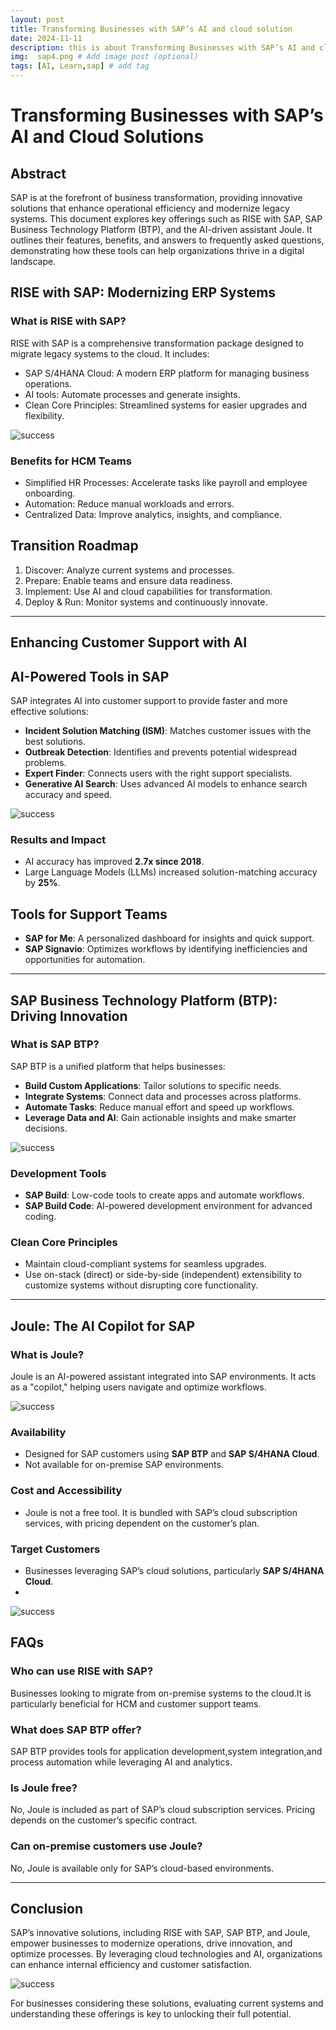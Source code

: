 ```yaml
---
layout: post
title: Transforming Businesses with SAP’s AI and cloud solution
date: 2024-11-11 
description: this is about Transforming Businesses with SAP’s AI and cloud solution
img:  sap4.png # Add image post (optional)
tags: [AI, Learn,sap] # add tag
---
```

# Transforming Businesses with SAP’s AI and Cloud Solutions


## Abstract


SAP is at the forefront of business transformation, providing innovative solutions that enhance operational efficiency and modernize legacy systems. This document explores key offerings such as RISE with SAP, SAP Business Technology Platform (BTP), and the AI-driven assistant Joule. It outlines their features, benefits, and answers to frequently asked questions, demonstrating how these tools can help organizations thrive in a digital landscape.

## RISE with SAP: Modernizing ERP Systems

### What is RISE with SAP?


RISE with SAP is a comprehensive transformation package designed to migrate legacy systems to the cloud. It includes:

- SAP S/4HANA Cloud: A modern ERP platform for managing business operations.
- AI tools: Automate processes and generate insights.
- Clean Core Principles: Streamlined systems for easier upgrades and flexibility.
  
![success]({{site.baseurl}}/assets/img/risewithsap.png)

### Benefits for HCM Teams

- Simplified HR Processes: Accelerate tasks like payroll and employee onboarding.
- Automation: Reduce manual workloads and errors.
- Centralized Data: Improve analytics, insights, and compliance.

## Transition Roadmap

1. Discover: Analyze current systems and processes.
2. Prepare: Enable teams and ensure data readiness.
3. Implement: Use AI and cloud capabilities for transformation.
4. Deploy & Run: Monitor systems and continuously innovate.

---

## Enhancing Customer Support with AI

## AI-Powered Tools in SAP

SAP integrates AI into customer support to provide faster and more effective solutions:

- **Incident Solution Matching (ISM)**: Matches customer issues with the best solutions.
- **Outbreak Detection**: Identifies and prevents potential widespread problems.
- **Expert Finder**: Connects users with the right support specialists.
- **Generative AI Search**: Uses advanced AI models to enhance search accuracy and speed.


![success]({{site.baseurl}}/assets/img/AITools2.png)

### Results and Impact

- AI accuracy has improved **2.7x since 2018**.
- Large Language Models (LLMs) increased solution-matching accuracy by **25%**.

## Tools for Support Teams

- **SAP for Me**: A personalized dashboard for insights and quick support.
- **SAP Signavio**: Optimizes workflows by identifying inefficiencies and opportunities for automation.

---

## SAP Business Technology Platform (BTP): Driving Innovation

### What is SAP BTP?

SAP BTP is a unified platform that helps businesses:

- **Build Custom Applications**: Tailor solutions to specific needs.
- **Integrate Systems**: Connect data and processes across platforms.
- **Automate Tasks**: Reduce manual effort and speed up workflows.
- **Leverage Data and AI**: Gain actionable insights and make smarter decisions.


![success]({{site.baseurl}}/assets/img/sap3.png)

### Development Tools

- **SAP Build**: Low-code tools to create apps and automate workflows.
- **SAP Build Code**: AI-powered development environment for advanced coding.

### Clean Core Principles

- Maintain cloud-compliant systems for seamless upgrades.
- Use on-stack (direct) or side-by-side (independent) extensibility to customize systems without disrupting core functionality.

---

## Joule: The AI Copilot for SAP

### What is Joule?

Joule is an AI-powered assistant integrated into SAP environments. It acts as a "copilot," helping users navigate and optimize workflows.

![success]({{site.baseurl}}/assets/img/sap4.png)

### Availability

- Designed for SAP customers using **SAP BTP** and **SAP S/4HANA Cloud**.
- Not available for on-premise SAP environments.

### Cost and Accessibility

- Joule is not a free tool. It is bundled with SAP’s cloud subscription services, with pricing dependent on the customer’s plan.

### Target Customers

- Businesses leveraging SAP’s cloud solutions, particularly **SAP S/4HANA Cloud**.
- 
![success]({{site.baseurl}}/assets/img/sap5.png)

## FAQs

### Who can use RISE with SAP?

Businesses looking to migrate from on-premise systems to the cloud.It is particularly
beneficial for HCM and customer support teams.

### What does SAP BTP offer?

SAP BTP provides tools for application development,system integration,and process
automation while leveraging AI and analytics.

### Is Joule free?

No, Joule is included as part of SAP’s cloud subscription services. Pricing depends on the customer’s specific contract.

### Can on-premise customers use Joule?

No, Joule is available only for SAP’s cloud-based environments.

---

## Conclusion

SAP’s innovative solutions, including RISE with SAP, SAP BTP, and Joule, empower businesses to modernize operations, drive innovation, and optimize processes. By leveraging cloud technologies and AI, organizations can enhance internal efficiency and customer satisfaction.

![success]({{site.baseurl}}/assets/img/sap6.png)

For businesses considering these solutions, evaluating current systems and understanding these offerings is key to unlocking their full potential.



